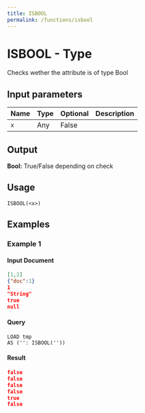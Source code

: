 ```yaml
---
title: ISBOOL
permalink: /functions/isbool
---
```


# ISBOOL - Type

Checks wether the attribute is of type Bool

## Input parameters

| Name | Type | Optional | Description |
| --- | --- | --- | --- |
| `x` | Any | False |  |

## Output

**Bool:** True/False depending on check

## Usage

```joda
ISBOOL(<x>)
```

## Examples

### Example 1

#### Input Document
```json
[1,2]
{"doc":1}
1
"String"
true
null
```


#### Query
```joda
LOAD tmp
AS ('': ISBOOL(''))
```
#### Result
```json
false
false
false
false
true
false
```


